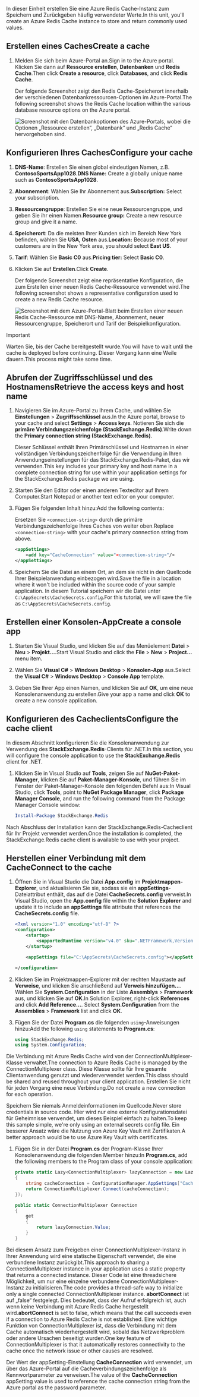<span data-ttu-id="c71a3-101">In dieser Einheit erstellen Sie eine Azure Redis Cache-Instanz zum Speichern und Zurückgeben häufig verwendeter Werte.</span><span class="sxs-lookup"><span data-stu-id="c71a3-101">In this unit, you'll create an Azure Redis Cache instance to store and return commonly used values.</span></span>

## <a name="create-a-cache"></a><span data-ttu-id="c71a3-102">Erstellen eines Caches</span><span class="sxs-lookup"><span data-stu-id="c71a3-102">Create a cache</span></span>

1. <span data-ttu-id="c71a3-103">Melden Sie sich beim Azure-Portal an.</span><span class="sxs-lookup"><span data-stu-id="c71a3-103">Sign in to the Azure portal.</span></span> <span data-ttu-id="c71a3-104">Klicken Sie dann auf **Ressource erstellen**, **Datenbanken** und **Redis Cache**.</span><span class="sxs-lookup"><span data-stu-id="c71a3-104">Then click **Create a resource**, click **Databases**, and click **Redis Cache**.</span></span>

    <span data-ttu-id="c71a3-105">Der folgende Screenshot zeigt den Redis Cache-Speicherort innerhalb der verschiedenen Datenbankressourcen-Optionen im Azure-Portal.</span><span class="sxs-lookup"><span data-stu-id="c71a3-105">The following screenshot shows the Redis Cache location within the various database resource options on the Azure portal.</span></span>

    ![Screenshot mit den Datenbankoptionen des Azure-Portals, wobei die Optionen „Ressource erstellen“, „Datenbank“ und „Redis Cache“ hervorgehoben sind.](../media/4-create-a-cache-1.png)

## <a name="configure-your-cache"></a><span data-ttu-id="c71a3-107">Konfigurieren Ihres Caches</span><span class="sxs-lookup"><span data-stu-id="c71a3-107">Configure your cache</span></span>

1. <span data-ttu-id="c71a3-108">**DNS-Name**: Erstellen Sie einen global eindeutigen Namen, z.B. **ContosoSportsApp1028**.</span><span class="sxs-lookup"><span data-stu-id="c71a3-108">**DNS Name:** Create a globally unique name such as **ContosoSportsApp1028**.</span></span>

1. <span data-ttu-id="c71a3-109">**Abonnement**: Wählen Sie Ihr Abonnement aus.</span><span class="sxs-lookup"><span data-stu-id="c71a3-109">**Subscription:** Select your subscription.</span></span>

1. <span data-ttu-id="c71a3-110">**Ressourcengruppe**: Erstellen Sie eine neue Ressourcengruppe, und geben Sie ihr einen Namen.</span><span class="sxs-lookup"><span data-stu-id="c71a3-110">**Resource group:** Create a new resource group and give it a name.</span></span>

1. <span data-ttu-id="c71a3-111">**Speicherort**: Da die meisten Ihrer Kunden sich im Bereich New York befinden, wählen Sie **USA, Osten** aus.</span><span class="sxs-lookup"><span data-stu-id="c71a3-111">**Location:** Because most of your customers are in the New York area, you should select **East US**.</span></span>

1. <span data-ttu-id="c71a3-112">**Tarif**: Wählen Sie **Basic C0** aus.</span><span class="sxs-lookup"><span data-stu-id="c71a3-112">**Pricing tier:** Select **Basic C0**.</span></span>

1. <span data-ttu-id="c71a3-113">Klicken Sie auf **Erstellen**.</span><span class="sxs-lookup"><span data-stu-id="c71a3-113">Click **Create**.</span></span>

    <span data-ttu-id="c71a3-114">Der folgende Screenshot zeigt eine repräsentative Konfiguration, die zum Erstellen einer neuen Redis Cache-Ressource verwendet wird.</span><span class="sxs-lookup"><span data-stu-id="c71a3-114">The following screenshot shows a representative configuration used to create a new Redis Cache resource.</span></span>

    ![Screenshot mit dem Azure-Portal-Blatt beim Erstellen einer neuen Redis Cache-Ressource mit DNS-Name, Abonnement, neuer Ressourcengruppe, Speicherort und Tarif der Beispielkonfiguration.](../media/4-create-a-cache-2.png)

> [!IMPORTANT]
> <span data-ttu-id="c71a3-116">Warten Sie, bis der Cache bereitgestellt wurde.</span><span class="sxs-lookup"><span data-stu-id="c71a3-116">You will have to wait until the cache is deployed before continuing.</span></span> <span data-ttu-id="c71a3-117">Dieser Vorgang kann eine Weile dauern.</span><span class="sxs-lookup"><span data-stu-id="c71a3-117">This process might take some time.</span></span>

## <a name="retrieve-the-access-keys-and-host-name"></a><span data-ttu-id="c71a3-118">Abrufen der Zugriffsschlüssel und des Hostnamens</span><span class="sxs-lookup"><span data-stu-id="c71a3-118">Retrieve the access keys and host name</span></span>

1. <span data-ttu-id="c71a3-119">Navigieren Sie im Azure-Portal zu Ihrem Cache, und wählen Sie **Einstellungen** > **Zugriffsschlüssel** aus.</span><span class="sxs-lookup"><span data-stu-id="c71a3-119">In the Azure portal, browse to your cache and select **Settings** > **Access keys**.</span></span> <span data-ttu-id="c71a3-120">Notieren Sie sich die **primäre Verbindungszeichenfolge (StackExchange.Redis)**.</span><span class="sxs-lookup"><span data-stu-id="c71a3-120">Write down the **Primary connection string (StackExchange.Redis)**.</span></span>

    <span data-ttu-id="c71a3-121">Dieser Schlüssel enthält Ihren Primärschlüssel und Hostnamen in einer vollständigen Verbindungszeichenfolge für die Verwendung in Ihren Anwendungseinstellungen für das StackExchange.Redis-Paket, das wir verwenden.</span><span class="sxs-lookup"><span data-stu-id="c71a3-121">This key includes your primary key and host name in a complete connection string for use within your application settings for the StackExchange.Redis package we are using.</span></span>

1. <span data-ttu-id="c71a3-122">Starten Sie den Editor oder einen anderen Texteditor auf Ihrem Computer.</span><span class="sxs-lookup"><span data-stu-id="c71a3-122">Start Notepad or another text editor on your computer.</span></span>

1. <span data-ttu-id="c71a3-123">Fügen Sie folgenden Inhalt hinzu:</span><span class="sxs-lookup"><span data-stu-id="c71a3-123">Add the following contents:</span></span>

    <span data-ttu-id="c71a3-124">Ersetzen Sie `<connection-string>` durch die primäre Verbindungszeichenfolge Ihres Caches von weiter oben.</span><span class="sxs-lookup"><span data-stu-id="c71a3-124">Replace `<connection-string>` with your cache's primary connection string from above.</span></span>

    ```xml
    <appSettings>
        <add key="CacheConnection" value="<connection-string>"/>
    </appSettings>
    ```

1. <span data-ttu-id="c71a3-125">Speichern Sie die Datei an einem Ort, an dem sie nicht in den Quellcode Ihrer Beispielanwendung einbezogen wird.</span><span class="sxs-lookup"><span data-stu-id="c71a3-125">Save the file in a location where it won't be included within the source code of your sample application.</span></span> <span data-ttu-id="c71a3-126">In diesem Tutorial speichern wir die Datei unter `C:\AppSecrets\CacheSecrets.config`.</span><span class="sxs-lookup"><span data-stu-id="c71a3-126">For this tutorial, we will save the file as `C:\AppSecrets\CacheSecrets.config`.</span></span>

## <a name="create-a-console-app"></a><span data-ttu-id="c71a3-127">Erstellen einer Konsolen-App</span><span class="sxs-lookup"><span data-stu-id="c71a3-127">Create a console app</span></span>

1. <span data-ttu-id="c71a3-128">Starten Sie Visual Studio, und klicken Sie auf das Menüelement **Datei** > **Neu** > **Projekt...**.</span><span class="sxs-lookup"><span data-stu-id="c71a3-128">Start Visual Studio and click the **File** > **New** > **Project...** menu item.</span></span>

1. <span data-ttu-id="c71a3-129">Wählen Sie **Visual C#** > **Windows Desktop** > **Konsolen-App** aus.</span><span class="sxs-lookup"><span data-stu-id="c71a3-129">Select the **Visual C#** > **Windows Desktop** > **Console App** template.</span></span>

1. <span data-ttu-id="c71a3-130">Geben Sie Ihrer App einen Namen, und klicken Sie auf **OK**, um eine neue Konsolenanwendung zu erstellen.</span><span class="sxs-lookup"><span data-stu-id="c71a3-130">Give your app a name and click **OK** to create a new console application.</span></span>

## <a name="configure-the-cache-client"></a><span data-ttu-id="c71a3-131">Konfigurieren des Cacheclients</span><span class="sxs-lookup"><span data-stu-id="c71a3-131">Configure the cache client</span></span>

<span data-ttu-id="c71a3-132">In diesem Abschnitt konfigurieren Sie die Konsolenanwendung zur Verwendung des **StackExchange.Redis**-Clients für .NET.</span><span class="sxs-lookup"><span data-stu-id="c71a3-132">In this section, you will configure the console application to use the **StackExchange.Redis** client for .NET.</span></span>

1. <span data-ttu-id="c71a3-133">Klicken Sie in Visual Studio auf **Tools**, zeigen Sie auf **NuGet-Paket-Manager**, klicken Sie auf **Paket-Manager-Konsole**, und führen Sie im Fenster der Paket-Manager-Konsole den folgenden Befehl aus:</span><span class="sxs-lookup"><span data-stu-id="c71a3-133">In Visual Studio, click **Tools**, point to **NuGet Package Manager**, click **Package Manager Console**, and run the following command from the Package Manager Console window:</span></span>

    ```powershell
    Install-Package StackExchange.Redis
    ```

<span data-ttu-id="c71a3-134">Nach Abschluss der Installation kann der StackExchange.Redis-Cacheclient für Ihr Projekt verwendet werden.</span><span class="sxs-lookup"><span data-stu-id="c71a3-134">Once the installation is completed, the StackExchange.Redis cache client is available to use with your project.</span></span>

## <a name="connect-to-the-cache"></a><span data-ttu-id="c71a3-135">Herstellen einer Verbindung mit dem Cache</span><span class="sxs-lookup"><span data-stu-id="c71a3-135">Connect to the cache</span></span>

1. <span data-ttu-id="c71a3-136">Öffnen Sie in Visual Studio die Datei **App.config** im **Projektmappen-Explorer**, und aktualisieren Sie sie, sodass sie ein **appSettings**-Dateiattribut enthält, das auf die Datei **CacheSecrets.config** verweist.</span><span class="sxs-lookup"><span data-stu-id="c71a3-136">In Visual Studio, open the **App.config** file within the **Solution Explorer** and update it to include an **appSettings** file attribute that references the **CacheSecrets.config** file.</span></span>

    ```xml
    <?xml version="1.0" encoding="utf-8" ?>
    <configuration>
        <startup>
            <supportedRuntime version="v4.0" sku=".NETFramework,Version=v4.7.1" />
        </startup>

        <appSettings file="C:\AppSecrets\CacheSecrets.config"></appSettings>

    </configuration>
    ```

1. <span data-ttu-id="c71a3-137">Klicken Sie im Projektmappen-Explorer mit der rechten Maustaste auf **Verweise**, und klicken Sie anschließend auf **Verweis hinzufügen...**. Wählen Sie **System.Configuration** in der Liste **Assemblys** > **Framework** aus, und klicken Sie auf **OK**.</span><span class="sxs-lookup"><span data-stu-id="c71a3-137">In Solution Explorer, right-click **References** and click **Add Reference...**. Select **System.Configuration** from the **Assemblies** > **Framework** list and click **OK**.</span></span>

1. <span data-ttu-id="c71a3-138">Fügen Sie der Datei **Program.cs** die folgenden `using`-Anweisungen hinzu:</span><span class="sxs-lookup"><span data-stu-id="c71a3-138">Add the following `using` statements to **Program.cs**:</span></span>

    ```csharp
    using StackExchange.Redis;
    using System.Configuration;
    ```

<span data-ttu-id="c71a3-139">Die Verbindung mit Azure Redis Cache wird von der ConnectionMultiplexer-Klasse verwaltet.</span><span class="sxs-lookup"><span data-stu-id="c71a3-139">The connection to Azure Redis Cache is managed by the ConnectionMultiplexer class.</span></span> <span data-ttu-id="c71a3-140">Diese Klasse sollte für Ihre gesamte Clientanwendung genutzt und wiederverwendet werden.</span><span class="sxs-lookup"><span data-stu-id="c71a3-140">This class should be shared and reused throughout your client application.</span></span> <span data-ttu-id="c71a3-141">Erstellen Sie nicht für jeden Vorgang eine neue Verbindung.</span><span class="sxs-lookup"><span data-stu-id="c71a3-141">Do not create a new connection for each operation.</span></span>

<span data-ttu-id="c71a3-142">Speichern Sie niemals Anmeldeinformationen im Quellcode.</span><span class="sxs-lookup"><span data-stu-id="c71a3-142">Never store credentials in source code.</span></span> <span data-ttu-id="c71a3-143">Hier wird nur eine externe Konfigurationsdatei für Geheimnisse verwendet, um dieses Beispiel einfach zu halten.</span><span class="sxs-lookup"><span data-stu-id="c71a3-143">To keep this sample simple, we're only using an external secrets config file.</span></span> <span data-ttu-id="c71a3-144">Ein besserer Ansatz wäre die Nutzung von Azure Key Vault mit Zertifikaten.</span><span class="sxs-lookup"><span data-stu-id="c71a3-144">A better approach would be to use Azure Key Vault with certificates.</span></span>

1. <span data-ttu-id="c71a3-145">Fügen Sie in der Datei **Program.cs** der Program-Klasse Ihrer Konsolenanwendung die folgenden Member hinzu:</span><span class="sxs-lookup"><span data-stu-id="c71a3-145">In **Program.cs**, add the following members to the Program class of your console application:</span></span>

    ```csharp
    private static Lazy<ConnectionMultiplexer> lazyConnection = new Lazy<ConnectionMultiplexer>(() =>
    {
        string cacheConnection = ConfigurationManager.AppSettings["CacheConnection"].ToString();
        return ConnectionMultiplexer.Connect(cacheConnection);
    });

    public static ConnectionMultiplexer Connection
    {
        get
        {
            return lazyConnection.Value;
        }
    }
    ```

<span data-ttu-id="c71a3-146">Bei diesem Ansatz zum Freigeben einer ConnectionMultiplexer-Instanz in Ihrer Anwendung wird eine statische Eigenschaft verwendet, die eine verbundene Instanz zurückgibt.</span><span class="sxs-lookup"><span data-stu-id="c71a3-146">This approach to sharing a ConnectionMultiplexer instance in your application uses a static property that returns a connected instance.</span></span> <span data-ttu-id="c71a3-147">Dieser Code ist eine threadsichere Möglichkeit, um nur eine einzelne verbundene ConnectionMultiplexer-Instanz zu initialisieren.</span><span class="sxs-lookup"><span data-stu-id="c71a3-147">The code provides a thread-safe way to initialize only a single connected ConnectionMultiplexer instance.</span></span> <span data-ttu-id="c71a3-148">**abortConnect** ist auf „false“ festgelegt. Dies bedeutet, dass der Aufruf erfolgreich ist, auch wenn keine Verbindung mit Azure Redis Cache hergestellt wird.</span><span class="sxs-lookup"><span data-stu-id="c71a3-148">**abortConnect** is set to false, which means that the call succeeds even if a connection to Azure Redis Cache is not established.</span></span> <span data-ttu-id="c71a3-149">Eine wichtige Funktion von ConnectionMultiplexer ist, dass die Verbindung mit dem Cache automatisch wiederhergestellt wird, sobald das Netzwerkproblem oder andere Ursachen beseitigt wurden.</span><span class="sxs-lookup"><span data-stu-id="c71a3-149">One key feature of ConnectionMultiplexer is that it automatically restores connectivity to the cache once the network issue or other causes are resolved.</span></span>

<span data-ttu-id="c71a3-150">Der Wert der appSetting-Einstellung **CacheConnection** wird verwendet, um über das Azure-Portal auf die Cacheverbindungszeichenfolge als Kennwortparameter zu verweisen.</span><span class="sxs-lookup"><span data-stu-id="c71a3-150">The value of the **CacheConnection** appSetting value is used to reference the cache connection string from the Azure portal as the password parameter.</span></span>
